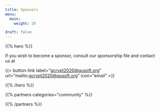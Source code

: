 ```yaml
---
title: Sponsors
menu:
  main:
    weight: 20

draft: false
---
```


{{% hero %}}

If you wish to become a sponsor, consult our sponsorship file and contact us at

{{< button-link label="qcrypt2020@qusoft.org"
                url="mailto:qcrypt2020@qusoft.org"
                icon="email" >}}

<!--
{{< button-link label="Become a sponsor"
                url="mailto:qcrypt2020@qusoft.org"
                icon="file" >}}
-->

{{% /hero %}}

{{% partners categories="community" %}}

{{% /partners %}}
